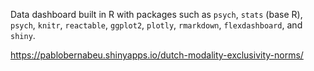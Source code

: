 Data dashboard built in R with packages such as `psych`, `stats` (base R), `psych`, `knitr`, `reactable`, `ggplot2`, `plotly`, `rmarkdown`, `flexdashboard`, and `shiny`.

https://pablobernabeu.shinyapps.io/dutch-modality-exclusivity-norms/
